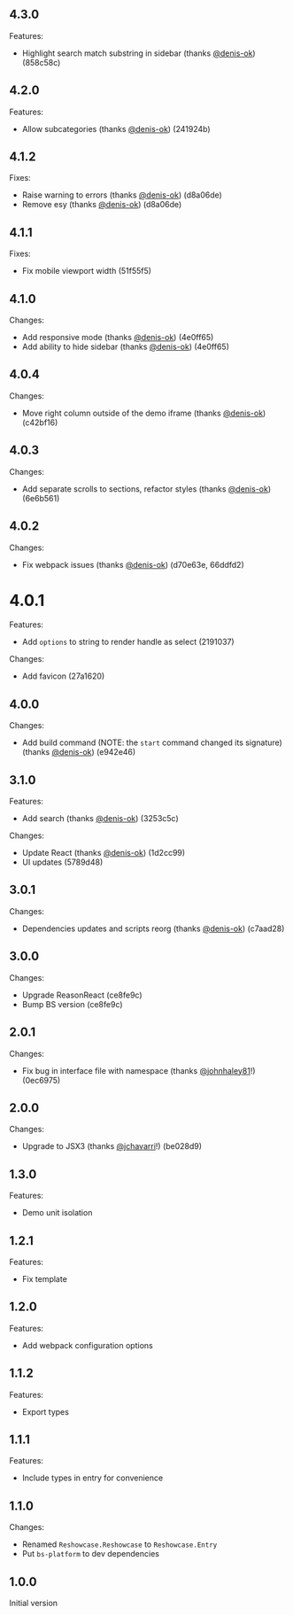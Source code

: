 ## 4.3.0

Features:

- Highlight search match substring in sidebar (thanks [@denis-ok](https://github.com/denis-ok)) (858c58c)

## 4.2.0

Features:

- Allow subcategories (thanks [@denis-ok](https://github.com/denis-ok)) (241924b)

## 4.1.2

Fixes:

- Raise warning to errors (thanks [@denis-ok](https://github.com/denis-ok)) (d8a06de)
- Remove esy (thanks [@denis-ok](https://github.com/denis-ok)) (d8a06de)

## 4.1.1

Fixes:

- Fix mobile viewport width (51f55f5)

## 4.1.0

Changes:

- Add responsive mode (thanks [@denis-ok](https://github.com/denis-ok)) (4e0ff65)
- Add ability to hide sidebar (thanks [@denis-ok](https://github.com/denis-ok)) (4e0ff65)

## 4.0.4

Changes:

- Move right column outside of the demo iframe (thanks [@denis-ok](https://github.com/denis-ok)) (c42bf16)

## 4.0.3

Changes:

- Add separate scrolls to sections, refactor styles (thanks [@denis-ok](https://github.com/denis-ok)) (6e6b561)

## 4.0.2

Changes:

- Fix webpack issues (thanks [@denis-ok](https://github.com/denis-ok)) (d70e63e, 66ddfd2)

# 4.0.1

Features:

- Add `options` to string to render handle as select (2191037)

Changes:

- Add favicon (27a1620)

## 4.0.0

Changes:

- Add build command (NOTE: the `start` command changed its signature) (thanks [@denis-ok](https://github.com/denis-ok)) (e942e46)

## 3.1.0

Features:

- Add search (thanks [@denis-ok](https://github.com/denis-ok)) (3253c5c)

Changes:

- Update React (thanks [@denis-ok](https://github.com/denis-ok)) (1d2cc99)
- UI updates (5789d48)


## 3.0.1

Changes:

- Dependencies updates and scripts reorg (thanks [@denis-ok](https://github.com/denis-ok)) (c7aad28)

## 3.0.0

Changes:

- Upgrade ReasonReact (ce8fe9c)
- Bump BS version (ce8fe9c)

## 2.0.1

Changes:

- Fix bug in interface file with namespace (thanks [@johnhaley81](https://github.com/johnhaley81)!) (0ec6975)

## 2.0.0

Changes:

- Upgrade to JSX3 (thanks [@jchavarri](https://github.com/jchavarri)!) (be028d9)

## 1.3.0

Features:

- Demo unit isolation

## 1.2.1

Features:

- Fix template

## 1.2.0

Features:

- Add webpack configuration options

## 1.1.2

Features:

- Export types

## 1.1.1

Features:

- Include types in entry for convenience

## 1.1.0

Changes:

- Renamed `Reshowcase.Reshowcase` to `Reshowcase.Entry`
- Put `bs-platform` to dev dependencies

## 1.0.0

Initial version
